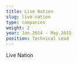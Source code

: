 ```yaml
---
title: Live Nation
slug: live-nation
type: companies
weight: 2
year: Jan.2014 - May.2015
position: Technical Lead
---
```


Live Nation